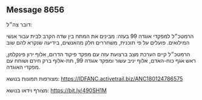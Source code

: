 ## Message 8656

דובר צה״ל: 

הרמטכ״ל למפקדי אוגדה 99 בעזה: מבינים את המתח בין שדה הקרב לבית עבור אנשי המילואים. פועלים על פי תוכנית, משחררים חלק מהאנשים, בידיעה שנקרא להם שוב 

הרמטכ״ל קיים הערכת מצב ברצועת עזה עם מפקד פיקוד הדרום, אלוף ירון פינקלמן, ראש אגף כוח-האדם, אלוף יניב עשור ומפקד אוגדה 99, תת-אלוף ברק חירם ושוחח עם מפקדי האוגדה. 

מצורפות תמונות בנושא: https://IDFANC.activetrail.biz/ANC180124786575

מצורף וידאו בנושא: https://bit.ly/490SH1M

